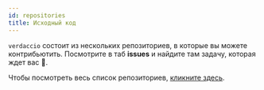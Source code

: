 ```yaml
---
id: repositories
title: Исходный код
---
```


`verdaccio` состоит из нескольких репозиториев, в которые вы можете контрибьютить. Посмотрите в таб **issues** и найдите там задачу, которая ждет вас 🤠.

Чтобы посмотреть весь список репозиториев, [кликните здесь](https://github.com/verdaccio/verdaccio/wiki/Repositories).